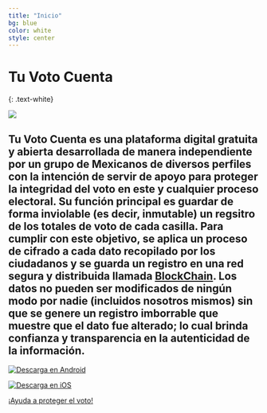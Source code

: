 ```yaml
---
title: "Inicio"
bg: blue
color: white
style: center
---
```


# Tu Voto Cuenta
{: .text-white}

![](http://www.oleaconsulting.com.mx/tvc/tu-voto-cuenta.png)


## Tu Voto Cuenta es una plataforma digital gratuita y abierta desarrollada de manera independiente por un grupo de Mexicanos de diversos perfiles con la intención de servir de apoyo para proteger la integridad del voto en este y cualquier proceso electoral. Su función principal es guardar de forma inviolable (es decir, inmutable) un regsitro de los totales de voto de cada casilla. Para cumplir con este objetivo, se aplica un proceso de cifrado a cada dato recopilado por los ciudadanos y se guarda un registro en una red segura y distribuida llamada [BlockChain](#blockchains). Los datos no pueden ser modificados de ningún modo por nadie (incluidos nosotros mismos) sin que se genere un registro imborrable que muestre que el dato fue alterado; lo cual brinda confianza y transparencia en la autenticidad de la información. 

[![Descarga en Android](http://www.oleaconsulting.com.mx/tvc/tvc-android.png)]( https://play.google.com/store/apps/details?id=com.tuvotocuenta.app)

[![Descarga en iOS](http://www.oleaconsulting.com.mx/tvc/tvc-apple.png)]( https://itunes.apple.com/us/app/tu-voto-cuenta/id1402032076?ls=1&mt=8)


<span id="forkongithub">
  <a href="{{ ./2000-01-01-intro.md }}" class="bg-orange">
    ¡Ayuda a proteger el voto!
   </a>
</span>
